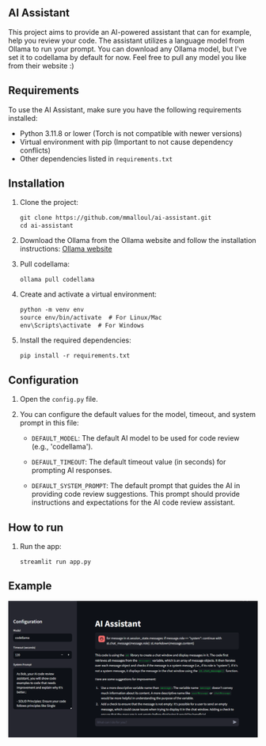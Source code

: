 ## AI Assistant
This project aims to provide an AI-powered assistant that can for example, help you review your code. The assistant utilizes a language model from Ollama to run your prompt. You can download any Ollama model, but I've set it to codellama by default for now. Feel free to pull any model you like from their website :)

## Requirements

To use the AI Assistant, make sure you have the following requirements installed:

- Python 3.11.8 or lower (Torch is not compatible with newer versions)
- Virtual environment with pip (Important to not cause dependency conflicts)
- Other dependencies listed in `requirements.txt`

## Installation

1. Clone the project:

    ```shell
    git clone https://github.com/mmalloul/ai-assistant.git
    cd ai-assistant
    ```

2. Download the Ollama from the Ollama website and follow the installation instructions: [Ollama website](https://ollama.com/)

3. Pull codellama:

    ```shell
    ollama pull codellama
    ```

4. Create and activate a virtual environment:

    ```shell
    python -m venv env
    source env/bin/activate  # For Linux/Mac
    env\Scripts\activate  # For Windows
    ```

5. Install the required dependencies:

    ```shell
    pip install -r requirements.txt
    ```

## Configuration

1. Open the `config.py` file.

2. You can configure the default values for the model, timeout, and system prompt in this file:

    - `DEFAULT_MODEL`: The default AI model to be used for code review (e.g., 'codellama').
    
    - `DEFAULT_TIMEOUT`: The default timeout value (in seconds) for prompting AI responses.
    
    - `DEFAULT_SYSTEM_PROMPT`: The default prompt that guides the AI in providing code review suggestions. This prompt should provide instructions and expectations for the AI code review assistant.
   

## How to run

1. Run the app:

    ```shell
    streamlit run app.py
    ```

## Example
![Image Description](example.png)
